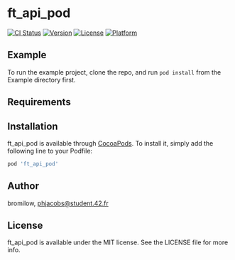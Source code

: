 # ft_api_pod

[![CI Status](http://img.shields.io/travis/bromilow/ft_api_pod.svg?style=flat)](https://travis-ci.org/bromilow/ft_api_pod)
[![Version](https://img.shields.io/cocoapods/v/ft_api_pod.svg?style=flat)](http://cocoapods.org/pods/ft_api_pod)
[![License](https://img.shields.io/cocoapods/l/ft_api_pod.svg?style=flat)](http://cocoapods.org/pods/ft_api_pod)
[![Platform](https://img.shields.io/cocoapods/p/ft_api_pod.svg?style=flat)](http://cocoapods.org/pods/ft_api_pod)

## Example

To run the example project, clone the repo, and run `pod install` from the Example directory first.

## Requirements

## Installation

ft_api_pod is available through [CocoaPods](http://cocoapods.org). To install
it, simply add the following line to your Podfile:

```ruby
pod 'ft_api_pod'
```

## Author

bromilow, phjacobs@student.42.fr

## License

ft_api_pod is available under the MIT license. See the LICENSE file for more info.
